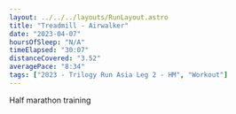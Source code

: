 ```yaml
---
layout: ../../../layouts/RunLayout.astro
title: "Treadmill - Airwalker"
date: "2023-04-07"
hoursOfSleep: "N/A"
timeElapsed: "30:07"
distanceCovered: "3.52"
averagePace: "8:34"
tags: ["2023 - Trilogy Run Asia Leg 2 - HM", "Workout"]
---
```


Half marathon training
